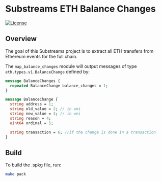 # Substreams ETH Balance Changes
[![License](https://img.shields.io/badge/License-Apache%202.0-blue.svg)](https://opensource.org/licenses/Apache-2.0)

## Overview

The goal of this Substreams project is to extract all ETH transfers from Ethereum events for the full chain.

The `map_balance_changes` module will output messages of type `eth.types.v1.BalanceChange` defined by: 

```proto
message BalanceChanges {
  repeated BalanceChange balance_changes = 1;
}

message BalanceChange {
  string address = 1;
  string old_value = 2; // in wei
  string new_value = 3; // in wei
  string reason = 4;
  uint64 ordinal = 5;

  string transaction = 6; //if the change is done in a transaction
}
```

## Build

To build the .spkg file, run:

```bash
make pack
```
